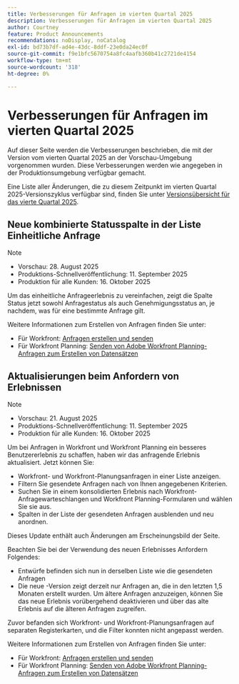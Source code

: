 ```yaml
---
title: Verbesserungen für Anfragen im vierten Quartal 2025
description: Verbesserungen für Anfragen im vierten Quartal 2025
author: Courtney
feature: Product Announcements
recommendations: noDisplay, noCatalog
exl-id: bd73b7df-ad4e-43dc-8ddf-23e0da24ec0f
source-git-commit: f9e1bfc5670754a8fc4aafb360b41c2721de4154
workflow-type: tm+mt
source-wordcount: '318'
ht-degree: 0%

---
```


# Verbesserungen für Anfragen im vierten Quartal 2025

Auf dieser Seite werden die Verbesserungen beschrieben, die mit der Version vom vierten Quartal 2025 an der Vorschau-Umgebung vorgenommen wurden. Diese Verbesserungen werden wie angegeben in der Produktionsumgebung verfügbar gemacht.

Eine Liste aller Änderungen, die zu diesem Zeitpunkt im vierten Quartal 2025-Versionszyklus verfügbar sind, finden Sie unter [Versionsübersicht für das vierte Quartal 2025](/help/quicksilver/product-announcements/product-releases/25-q4-release-activity/25-q4-release-overview.md).

## Neue kombinierte Statusspalte in der Liste Einheitliche Anfrage

>[!NOTE]
>
>* Vorschau: 28. August 2025
>* Produktions-Schnellveröffentlichung: 11. September 2025
>* Produktion für alle Kunden: 16. Oktober 2025

Um das einheitliche Anfrageerlebnis zu vereinfachen, zeigt die Spalte Status jetzt sowohl Anfragestatus als auch Genehmigungsstatus an, je nachdem, was für eine bestimmte Anfrage gilt.

Weitere Informationen zum Erstellen von Anfragen finden Sie unter:

* Für Workfront: [Anfragen erstellen und senden](/help/quicksilver/manage-work/requests/create-requests/create-submit-requests.md)
* Für Workfront Planning: [Senden von Adobe Workfront Planning-Anfragen zum Erstellen von Datensätzen](/help/quicksilver/planning/requests/submit-requests.md)

## Aktualisierungen beim Anfordern von Erlebnissen

>[!NOTE]
>
>* Vorschau: 21. August 2025
>* Produktions-Schnellveröffentlichung: 11. September 2025
>* Produktion für alle Kunden: 16. Oktober 2025

Um bei Anfragen in Workfront und Workfront Planning ein besseres Benutzererlebnis zu schaffen, haben wir das anfragende Erlebnis aktualisiert. Jetzt können Sie:

* Workfront- und Workfront-Planungsanfragen in einer Liste anzeigen.
* Filtern Sie gesendete Anfragen nach von Ihnen angegebenen Kriterien.
* Suchen Sie in einem konsolidierten Erlebnis nach Workfront-Anfragewarteschlangen und Workfront Planning-Formularen und wählen Sie sie aus.
* Spalten in der Liste der gesendeten Anfragen ausblenden und neu anordnen.

Dieses Update enthält auch Änderungen am Erscheinungsbild der Seite.

Beachten Sie bei der Verwendung des neuen Erlebnisses Anfordern Folgendes:

* Entwürfe befinden sich nun in derselben Liste wie die gesendeten Anfragen
* Die neue -Version zeigt derzeit nur Anfragen an, die in den letzten 1,5 Monaten erstellt wurden. Um ältere Anfragen anzuzeigen, können Sie das neue Erlebnis vorübergehend deaktivieren und über das alte Erlebnis auf die älteren Anfragen zugreifen.

Zuvor befanden sich Workfront- und Workfront-Planungsanfragen auf separaten Registerkarten, und die Filter konnten nicht angepasst werden.

Weitere Informationen zum Erstellen von Anfragen finden Sie unter:

* Für Workfront: [Anfragen erstellen und senden](/help/quicksilver/manage-work/requests/create-requests/create-submit-requests.md)
* Für Workfront Planning: [Senden von Adobe Workfront Planning-Anfragen zum Erstellen von Datensätzen](/help/quicksilver/planning/requests/submit-requests.md)

